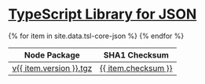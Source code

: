 <h1><a class="site-title" href="/tsl-core-json/">TypeScript Library for JSON</a></h1>
<table>
    <thead>
        <tr>
            <th>Node Package</th>
            <th>SHA1 Checksum</th>
        </tr>
    </thead>
    <tbody>{% for item in site.data.tsl-core-json %}
        <tr>
            <td>
                <a href="https://typescriptlibs.org/npm/tsl-core-json/tsl-core-json-{{ item.version }}.tgz">v{{ item.version }}.tgz</a>
            </td>
            <td>
                <a href="https://typescriptlibs.org/npm/tsl-core-json/tsl-core-json-{{ item.version }}.sha1">{{ item.checksum }}</a>
            </td>
        </tr>
    {% endfor %}</tbody>
</table>
